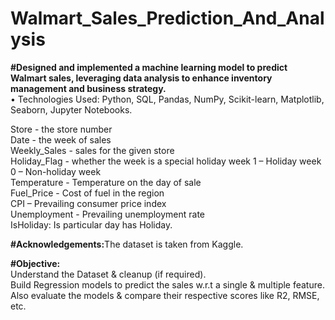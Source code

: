 # Walmart_Sales_Prediction_And_Analysis
<b>#Designed and implemented a machine learning model to predict Walmart sales, leveraging data analysis to enhance inventory management and business strategy.<br></b>
• Technologies Used: Python, SQL, Pandas, NumPy, Scikit-learn, Matplotlib, Seaborn, Jupyter Notebooks.<br>

Store - the store number<br>
Date - the week of sales<br>
Weekly_Sales - sales for the given store<br>
Holiday_Flag - whether the week is a special holiday week 1 – Holiday week 0 – Non-holiday week<br>
Temperature - Temperature on the day of sale<br>
Fuel_Price - Cost of fuel in the region<br>
CPI – Prevailing consumer price index<br>
Unemployment - Prevailing unemployment rate<br>
IsHoliday: Is particular day has Holiday.<br>

<b>#Acknowledgements:</b>The dataset is taken from Kaggle.<br>

<b>#Objective: </b><br>
Understand the Dataset & cleanup (if required).<br>
Build Regression models to predict the sales w.r.t a single & multiple feature.<br>
Also evaluate the models & compare their respective scores like R2, RMSE, etc.
